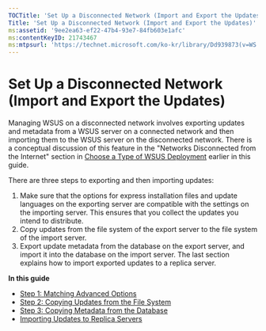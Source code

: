 ```yaml
---
TOCTitle: 'Set Up a Disconnected Network (Import and Export the Updates)'
Title: 'Set Up a Disconnected Network (Import and Export the Updates)'
ms:assetid: '9ee2ea63-ef22-47b4-93e7-84fb603e1afc'
ms:contentKeyID: 21743467
ms:mtpsurl: 'https://technet.microsoft.com/ko-kr/library/Dd939873(v=WS.10)'
---
```


Set Up a Disconnected Network (Import and Export the Updates)
=============================================================

Managing WSUS on a disconnected network involves exporting updates and metadata from a WSUS server on a connected network and then importing them to the WSUS server on the disconnected network. There is a conceptual discussion of this feature in the "Networks Disconnected from the Internet" section in [Choose a Type of WSUS Deployment](https://technet.microsoft.com/3386d6e3-3c97-4299-b836-ccaf72991425) earlier in this guide.

There are three steps to exporting and then importing updates:

1.  Make sure that the options for express installation files and update languages on the exporting server are compatible with the settings on the importing server. This ensures that you collect the updates you intend to distribute.
2.  Copy updates from the file system of the export server to the file system of the import server.
3.  Export update metadata from the database on the export server, and import it into the database on the import server. The last section explains how to import exported updates to a replica server.

**In this guide**

-   [Step 1: Matching Advanced Options](https://technet.microsoft.com/5cf6ff35-5747-4e18-ab55-43cdfa8e7715)
-   [Step 2: Copying Updates from the File System](https://technet.microsoft.com/812d26ba-4b09-4097-9442-430ffc5195ee)
-   [Step 3: Copying Metadata from the Database](https://technet.microsoft.com/e703f564-70fd-4ba3-80cb-bf21c1bb581f)
-   [Importing Updates to Replica Servers](https://technet.microsoft.com/47d6bfa0-dbcb-4595-9779-467266a0414f)
